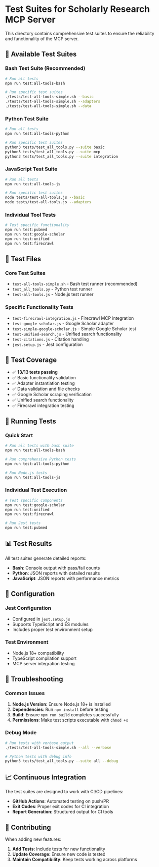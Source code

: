 # Test Suites for Scholarly Research MCP Server

This directory contains comprehensive test suites to ensure the reliability and functionality of the MCP server.

## 🧪 Available Test Suites

### **Bash Test Suite** (Recommended)
```bash
# Run all tests
npm run test:all-tools-bash

# Run specific test suites
./tests/test-all-tools-simple.sh --basic
./tests/test-all-tools-simple.sh --adapters
./tests/test-all-tools-simple.sh --data
```

### **Python Test Suite**
```bash
# Run all tests
npm run test:all-tools-python

# Run specific test suites
python3 tests/test_all_tools.py --suite basic
python3 tests/test_all_tools.py --suite mcp
python3 tests/test_all_tools.py --suite integration
```

### **JavaScript Test Suite**
```bash
# Run all tests
npm run test:all-tools-js

# Run specific test suites
node tests/test-all-tools.js --basic
node tests/test-all-tools.js --adapters
```

### **Individual Tool Tests**
```bash
# Test specific functionality
npm run test:pubmed
npm run test:google-scholar
npm run test:unified
npm run test:firecrawl
```

## 📁 Test Files

### **Core Test Suites**
- `test-all-tools-simple.sh` - Bash test runner (recommended)
- `test_all_tools.py` - Python test runner
- `test-all-tools.js` - Node.js test runner

### **Specific Functionality Tests**
- `test-firecrawl-integration.js` - Firecrawl MCP integration
- `test-google-scholar.js` - Google Scholar adapter
- `test-simple-google-scholar.js` - Simple Google Scholar test
- `test-unified-search.js` - Unified search functionality
- `test-citations.js` - Citation handling
- `jest.setup.js` - Jest configuration

## 🎯 Test Coverage

- ✅ **13/13 tests passing**
- ✅ Basic functionality validation
- ✅ Adapter instantiation testing
- ✅ Data validation and file checks
- ✅ Google Scholar scraping verification
- ✅ Unified search functionality
- ✅ Firecrawl integration testing

## 🚀 Running Tests

### **Quick Start**
```bash
# Run all tests with bash suite
npm run test:all-tools-bash

# Run comprehensive Python tests
npm run test:all-tools-python

# Run Node.js tests
npm run test:all-tools-js
```

### **Individual Test Execution**
```bash
# Test specific components
npm run test:google-scholar
npm run test:unified
npm run test:firecrawl

# Run Jest tests
npm run test:pubmed
```

## 📊 Test Results

All test suites generate detailed reports:
- **Bash**: Console output with pass/fail counts
- **Python**: JSON reports with detailed results
- **JavaScript**: JSON reports with performance metrics

## 🔧 Configuration

### **Jest Configuration**
- Configured in `jest.setup.js`
- Supports TypeScript and ES modules
- Includes proper test environment setup

### **Test Environment**
- Node.js 18+ compatibility
- TypeScript compilation support
- MCP server integration testing

## 🐛 Troubleshooting

### **Common Issues**
1. **Node.js Version**: Ensure Node.js 18+ is installed
2. **Dependencies**: Run `npm install` before testing
3. **Build**: Ensure `npm run build` completes successfully
4. **Permissions**: Make test scripts executable with `chmod +x`

### **Debug Mode**
```bash
# Run tests with verbose output
./tests/test-all-tools-simple.sh --all --verbose

# Python tests with debug info
python3 tests/test_all_tools.py --suite all --debug
```

## 📈 Continuous Integration

The test suites are designed to work with CI/CD pipelines:
- **GitHub Actions**: Automated testing on push/PR
- **Exit Codes**: Proper exit codes for CI integration
- **Report Generation**: Structured output for CI tools

## 🤝 Contributing

When adding new features:
1. **Add Tests**: Include tests for new functionality
2. **Update Coverage**: Ensure new code is tested
3. **Maintain Compatibility**: Keep tests working across platforms
